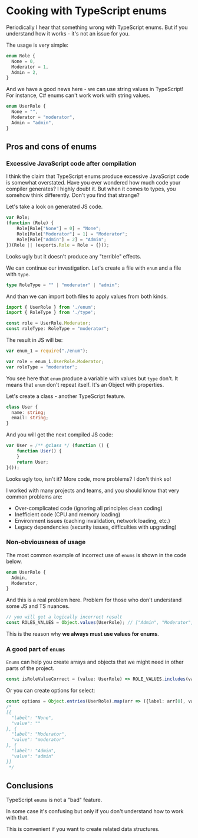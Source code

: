# Cooking with TypeScript enums

Periodically I hear that something wrong with TypeScript enums. But if you understand how it works - it's not an issue for you.

The usage is very simple:

```ts
enum Role {
  None = 0,
  Moderator = 1,
  Admin = 2,
}
```

And we have a good news here - we can use string values in TypeScript! For instance, C# enums can't work work with string values.

```ts
enum UserRole {
  None = "",
  Moderator = "moderator",
  Admin = "admin",
}
```

## Pros and cons of enums

### Excessive JavaScript code after compilation

I think the claim that TypeScript enums produce excessive JavaScript code is somewhat overstated. Have you ever wondered how much code your compiler generates? I highly doubt it. But when it comes to types, you somehow think differently. Don't you find that strange?

Let's take a look on generated JS code.

```js
var Role;
(function (Role) {
    Role[Role["None"] = 0] = "None";
    Role[Role["Moderator"] = 1] = "Moderator";
    Role[Role["Admin"] = 2] = "Admin";
})(Role || (exports.Role = Role = {}));
```

Looks ugly but it doesn't produce any "terrible" effects.

We can continue our investigation. Let's create a file with `enum` and a file with `type`.

```ts
type RoleType = "" | "moderator" | "admin";
```

And than we can import both files to apply values from both kinds.

```ts
import { UserRole } from './enum';
import { RoleType } from './type';

const role = UserRole.Moderator;
const roleType: RoleType = "moderator";
```

The result in JS will be:

```js
var enum_1 = require("./enum");

var role = enum_1.UserRole.Moderator;
var roleType = "moderator";
```

You see here that `enum` produce a variable with values but `type` don't. It means that `enum` don't repeat itself. It's an Object with properties.

Let's create a class - another TypeScript feature.

```ts
class User {
  name: string;
  email: string;
}
```

And you will get the next compiled JS code:

```js
var User = /** @class */ (function () {
    function User() {
    }
    return User;
}());
```

Looks ugly too, isn't it? More code, more problems? I don't think so!

I worked with many projects and teams, and you should know that very common problems are:

- Over-complicated code (ignoring all principles clean coding)
- Inefficient code (CPU and memory loading)
- Environment issues (caching invalidation, network loading, etc.)
- Legacy dependencies (security issues, difficulties with upgrading)

### Non-obviousness of usage

The most common example of incorrect use of `enums` is shown in the code below.

```ts
enum UserRole {
  Admin,
  Moderator,
}
```

And this is a real problem here. Problem for those who don't understand some JS and TS nuances.

```ts
// you will get a logically incorrect result
const ROLES_VALUES = Object.values(UserRole); // ["Admin", "Moderator", 0, 1]
```

This is the reason why **we always must use values for enums**.

### A good part of `enums`

`Enums` can help you create arrays and objects that we might need in other parts of the project.

```ts
const isRoleValueCorrect = (value: UserRole) => ROLE_VALUES.includes(value);
```

Or you can create options for select:

```ts
const options = Object.entries(UserRole).map(arr => ({label: arr[0], value: arr[1]}));
/*
[{
  "label": "None",
  "value": ""
}, {
  "label": "Moderator",
  "value": "moderator"
}, {
  "label": "Admin",
  "value": "admin"
}] 
 */
```

## Conclusions

TypeScript `enums` is not a "bad" feature.

In some case it's confusing but only if you don't understand how to work with that.

This is convenient if you want to create related data structures.

